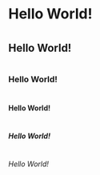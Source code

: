# <h1>Hello World!</h1>
# <h2>Hello World!</h2>
# <h3>Hello World!</h3>
# <h4>Hello World!</h4>
# <h5>Hello World!</h5>
# <h6>Hello World!</h6>
